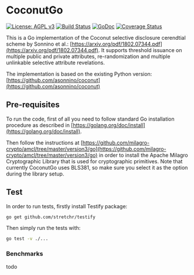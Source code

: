 # CoconutGo

[![License: AGPL v3](https://img.shields.io/badge/License-AGPL%20v3-blue.svg)](https://github.com/jstuczyn/CoconutGo/blob/master/LICENSE)
[![Build Status](https://travis-ci.com/jstuczyn/CoconutGo.svg?branch=master)](https://travis-ci.com/jstuczyn/CoconutGo)
[![GoDoc](https://img.shields.io/badge/godoc-reference-blue.svg?style=flat-square)](https://godoc.org/github.com/jstuczyn/CoconutGo)
[![Coverage Status](http://codecov.io/github/jstuczyn/CoconutGo/coverage.svg?branch=master)](http://codecov.io/github/jstuczyn/CoconutGo?branch=master)

This is a Go implementation of the Coconut selective disclosure cerendtial scheme by Sonnino et al.: [https://arxiv.org/pdf/1802.07344.pdf](https://arxiv.org/pdf/1802.07344.pdf).
It supports threshold issuance on multiple public and private attributes, re-randomization and multiple unlinkable selective attribute revelations.

The implementation is based on the existing Python version: [https://github.com/asonnino/coconut](https://github.com/asonnino/coconut)

## Pre-requisites

To run the code, first of all you need to follow standard Go installation procedure as described in [https://golang.org/doc/install](https://golang.org/doc/install).

Then follow the instructions at [https://github.com/milagro-crypto/amcl/tree/master/version3/go](https://github.com/milagro-crypto/amcl/tree/master/version3/go) in order to install the Apache Milagro Cryptographic Library that is used for cryptographic primitives. Note that currently CoconutGo uses BLS381, so make sure you select it as the option during the library setup.

## Test

In order to run tests, firstly install Testify package:

```bash
go get github.com/stretchr/testify
```

Then simply run the tests with:

```bash
go test -v ./...
```

### Benchmarks

todo